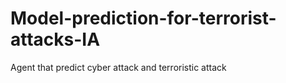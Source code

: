 # Model-prediction-for-terrorist-attacks-IA
Agent that predict cyber attack and terroristic attack 
